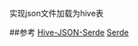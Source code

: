 
实现json文件加载为hive表

##参考
[Hive-JSON-Serde](https://github.com/rcongiu/Hive-JSON-Serde)
[Serde](http://blog.csdn.net/xiao_jun_0820/article/details/38119123#)

